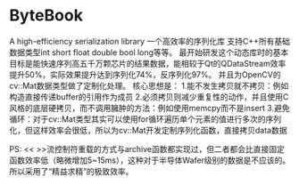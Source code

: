 # ByteBook
A high-efficiency serialization library 一个高效率的序列化库 
支持C++所有基础数据类型int short float double bool long等等。
最开始研发这个动态库时的基本目标是能快速序列高五千万颗芯片的结果数据，能相较于Qt的QDataStream效率提升50%，实际效果提升达到序列化74%，反序列化97%。
并且为OpenCV的cv::Mat数据类型做了定制化处理。
核心思想是：
1.能不发生拷贝就不拷贝：例如构造直接传递buffer的引用作为成员
2.必须拷贝则减少重复性的动作，并且使用C风格的底层硬拷贝，而不调用臃肿的方法：例如使用memcpy而不是insert
3.避免循环：对于cv::Mat类型其实可以使用for循环遍历单个元素的值进行多次的序列化，但这样效率会很低，所以为cv::Mat开发定制序列化函数，直接拷贝data数据

PS: << >>流控制符重载的方式与archive函数都实现过，但二者都会比直接固定函数效率低（略微增加5~15ms），这种对于半导体Wafer级别的数据是不应该的。所以采用了“精益求精”的极致效率。
